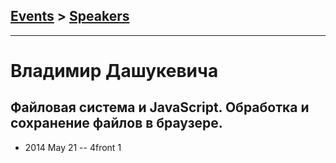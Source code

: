 ## [Events](../README.md) > [Speakers](../speakers.md)
---

# Владимир Дашукевичa

## Файловая система и JavaScript. Обработка и сохранение файлов в браузере.
- 2014 May 21 -- 4front 1    
